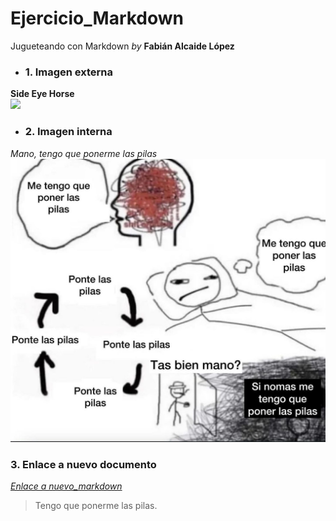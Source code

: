 # Ejercicio_Markdown
Jugueteando con Markdown *by* __Fabián Alcaide López__

* ### 1. Imagen externa
**Side Eye Horse**  
![](https://i.kym-cdn.com/photos/images/original/002/854/268/1eb)
* ### 2. Imagen interna
*Mano, tengo que ponerme las pilas*  
![](images/tengoqueponermelaspilas.jpg)
### 3. Enlace a nuevo documento
_[Enlace a nuevo_markdown](./nuevo_markdown.md)_

> Tengo que ponerme las pilas.